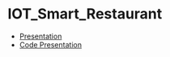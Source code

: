 # IOT_Smart_Restaurant

- [Presentation](https://youtu.be/V-o7jDkIuRw)
- [Code Presentation](https://youtu.be/3DwCvZvPsfU)
